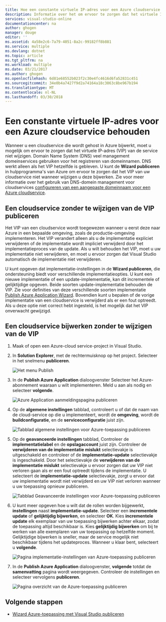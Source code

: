 ```yaml
---
title: Hoe een constante virtuele IP-adres voor een Azure cloudservice behouden | Microsoft Docs
description: Informatie over het om ervoor te zorgen dat het virtuele IP-adres (VIP) van uw Azure-cloud-service niet wijzigen.
services: visual-studio-online
documentationcenter: na
author: ghogen
manager: douge
editor: ''
ms.assetid: 4a58e2c6-7a79-4051-8a2c-99182ff8b881
ms.service: multiple
ms.devlang: dotnet
ms.topic: article
ms.tgt_pltfrm: na
ms.workload: multiple
ms.date: 03/21/2017
ms.author: ghogen
ms.openlocfilehash: 6d81e68552b023f2c30e4fc4616d6fa52831c451
ms.sourcegitcommit: 34e0b4a7427f9d2a74164a18c3063c8be967b194
ms.translationtype: MT
ms.contentlocale: nl-NL
ms.lasthandoff: 03/30/2018
---
```

# <a name="retain-a-constant-virtual-ip-address-for-an-azure-cloud-service"></a>Een constante virtuele IP-adres voor een Azure cloudservice behouden
Wanneer u een cloudservice die wordt gehost in Azure bijwerkt, moet u mogelijk om ervoor te zorgen dat het virtuele IP-adres (VIP) van de service niet wijzigen. Domain Name System (DNS) veel management domeinservices gebruiken voor het registreren van domeinnamen. DNS werkt alleen als het VIP hetzelfde is gebleven. U kunt de **Wizard publiceren** in hulpprogramma's van Azure om ervoor te zorgen dat het VIP van uw cloudservice niet wanneer wijzigen u deze bijwerken. Zie voor meer informatie over het gebruik van DNS-domein management voor cloudservices [configureren van een aangepaste domeinnaam voor een Azure cloudservice](cloud-services/cloud-services-custom-domain-name-portal.md).

## <a name="publish-a-cloud-service-without-changing-its-vip"></a>Een cloudservice zonder te wijzigen van de VIP publiceren
Het VIP van een cloudservice wordt toegewezen wanneer u eerst deze naar Azure in een bepaalde omgeving, zoals de productie-omgeving implementeren. Het VIP verandert alleen als u de implementatie expliciet verwijderen of de implementatie wordt impliciet verwijderd door het implementatieproces van de update. Als u wilt behouden het VIP, moet u uw implementatie niet verwijderen, en moet u ervoor zorgen dat Visual Studio automatisch de implementatie niet verwijderen. 

U kunt opgeven dat implementatie-instellingen in de **Wizard publiceren**, die ondersteuning biedt voor verschillende implementatieopties. U kunt een nieuwe implementatie of een update-implementatie, kan dit incrementele of gelijktijdige opgeven. Beide soorten update-implementatie behouden de VIP. Zie voor definities van deze verschillende soorten implementatie [Publish Azure Application Wizard](vs-azure-tools-publish-azure-application-wizard.md). Bovendien kunt u bepalen of de vorige implementatie van een cloudservice is verwijderd als er een fout optreedt. Als u deze optie niet correct hebt ingesteld, is het mogelijk dat het VIP onverwacht gewijzigd.

## <a name="update-a-cloud-service-without-changing-its-vip"></a>Een cloudservice bijwerken zonder te wijzigen van de VIP
1. Maak of open een Azure-cloud service-project in Visual Studio. 

2. In **Solution Explorer**, met de rechtermuisknop op het project. Selecteer in het snelmenu **publiceren**.

    ![Het menu Publish](./media/vs-azure-tools-cloud-service-retain-a-constant-virtual-ip-address/solution-explorer-publish-menu.png)

3. In de **Publish Azure Application** dialoogvenster Selecteer het Azure-abonnement waaraan u wilt implementeren. Meld u aan als nodig en selecteer **volgende**.

    ![Azure Application aanmeldingspagina publiceren](./media/vs-azure-tools-cloud-service-retain-a-constant-virtual-ip-address/azure-publish-signin.png)

4. Op de **algemene instellingen** tabblad, controleert u of dat de naam van de cloud-service op die u implementeert, wordt de **omgeving**, wordt de **buildconfiguratie**, en de **serviceconfiguratie** juist zijn.

    ![Tabblad algemene instellingen voor Azure-toepassing publiceren](./media/vs-azure-tools-cloud-service-retain-a-constant-virtual-ip-address/azure-publish-common-settings.png)

5. Op de **geavanceerde instellingen** tabblad, Controleer de **implementatielabel** en de **opslagaccount** juist zijn. Controleer de **verwijderen van de implementatie mislukt** selectievakje is uitgeschakeld en controleer of de **implementatie-update** selectievakje is ingeschakeld. Door het selectievakje de **verwijderen van de implementatie mislukt** selectievakje u ervoor zorgen dat uw VIP niet verloren gaan als er een fout optreedt tijdens de implementatie. U selecteert de **implementatie-update** selectievakje, zorgt u ervoor dat uw implementatie wordt niet verwijderd en uw VIP niet verloren wanneer u uw toepassing opnieuw publiceren. 

    ![Tabblad Geavanceerde instellingen voor Azure-toepassing publiceren](./media/vs-azure-tools-cloud-service-retain-a-constant-virtual-ip-address/azure-publish-advanced-settings.png)

6. U kunt meer opgeven hoe u wilt dat de rollen worden bijgewerkt, **instellingen** naast **implementatie-update**. Selecteer een **incrementele update** of **gelijktijdig bijwerken**, en selecteer **OK**. Kies **incrementele update** elk exemplaar van uw toepassing bijwerken achter elkaar, zodat de toepassing altijd beschikbaar is. Kies **gelijktijdig bijwerken** om bij te werken van alle exemplaren van uw toepassing op hetzelfde moment. Gelijktijdige bijwerken is sneller, maar de service mogelijk niet beschikbaar tijdens het updateproces. Wanneer u klaar bent, selecteert u **volgende**.

    ![Pagina implementatie-instellingen van Azure-toepassing publiceren](./media/vs-azure-tools-cloud-service-retain-a-constant-virtual-ip-address/azure-publish-deployment-update-settings.png)

7. In de **Publish Azure Application** dialoogvenster, **volgende** totdat de **samenvatting** pagina wordt weergegeven. Controleer de instellingen en selecteer vervolgens **publiceren**.
   
    ![Pagina overzicht van de Azure-toepassing publiceren](./media/vs-azure-tools-cloud-service-retain-a-constant-virtual-ip-address/azure-publish-summary.png)

## <a name="next-steps"></a>Volgende stappen
- [Wizard Azure-toepassing met Visual Studio publiceren](vs-azure-tools-publish-azure-application-wizard.md)

